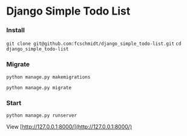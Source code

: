 # Django Simple Todo List

### Install
`git clone git@github.com:fcschmidt/django_simple_todo-list.git`
`cd django_simple_todo-list`


### Migrate 
`python manage.py makemigrations`

`python manage.py migrate`


### Start
`python manage.py runserver`

View [http://127.0.0.1:8000/](http://127.0.0.1:8000/)



